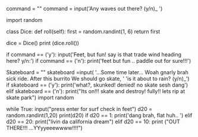 command = ""
command = input('Any waves out there? (y/n)_ ')


import random

class Dice:
    def roll(self):
        first = random.randint(1, 6)
        return first

dice = Dice()
print (dice.roll())

if command == ('y'):
    input('Feet, but fun! say is that trade wind heading here? y/n:')
if command == ('n'):
        print('feet but fun ..  paddle out for sure!!!')


Skateboard = ""
skateboard =input(
                  '...Some time later... Woah gnarly brah sick ride. After this burrito We should go skate, '
                  'is it about to rain? (y/n)_')
if skateboard == ('y'):
    print('what?, skunked! denied! no skate sesh dang')
elif skateboard == ('n'):
    print("Its on!!!  skate and destroy! fully!!  lets rip at skate park")
import random

while True:
    input("press enter for surf check in feet")
    d20 = random.randint(1,20)
    print(d20)
    if d20 == 1:
        print('dang brah, flat huh..  ')
    elif d20 == 20:
        print("livin da california dream")
    elif d20 == 10:
        print ("OUT THERE!!!  ...YYyyeeewwww!!!!")
